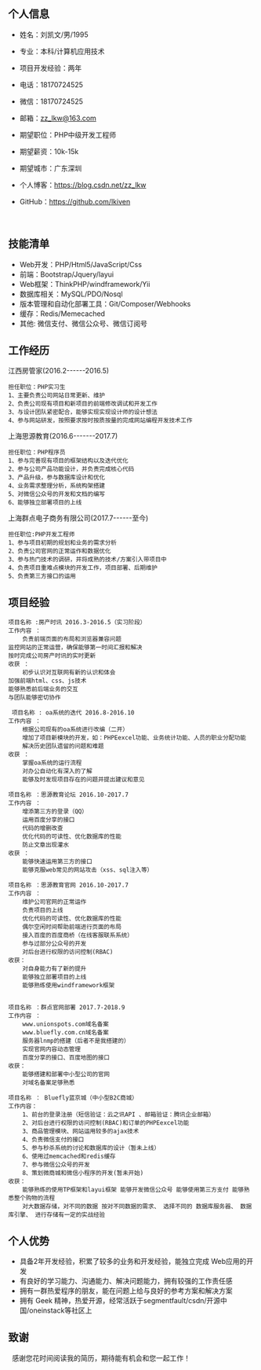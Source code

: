 ## 个人信息

- 姓名：刘凯文/男/1995
- 专业：本科/计算机应用技术
- 项目开发经验：两年
- 电话：18170724525
- 微信：18170724525
- 邮箱：zz_lkw@163.com
- 期望职位：PHP中级开发工程师
- 期望薪资：10k-15k
- 期望城市：广东深圳
- 个人博客：https://blog.csdn.net/zz_lkw
- GitHub：https://github.com/lkiven

  ​

## 技能清单

- Web开发：PHP/Html5/JavaScript/Css
- 前端：Bootstrap/Jquery/layui
- Web框架：ThinkPHP/windframework/Yii
- 数据库相关：MySQL/PDO/Nosql
- 版本管理和自动化部署工具：Git/Composer/Webhooks
- 缓存：Redis/Memecached
- 其他: 微信支付、微信公众号、微信订阅号
## 工作经历
江西房管家(2016.2------2016.5)

    担任职位：PHP实习生
    1、主要负责公司网站日常更新、维护
    2、负责公司现有项目和新项目的前端修改调试和开发工作
    3、与设计团队紧密配合，能够实现实现设计师的设计想法
    4、参与网站研发，按照要求按时按质按量的完成网站编程开发技术工作

上海思源教育(2016.6-------2017.7)

    担任职位：PHP程序员
    1、参与完善现有项目的框架结构以及迭代优化
    2、参与公司产品功能设计，并负责完成核心代码
    3、产品升级，参与数据库设计和优化
    4、业务需求整理分析，系统构架搭建
    5、对微信公众号的开发和文档的编写
    6、能够独立部署项目的上线

上海群点电子商务有限公司(2017.7------至今)

    担任职位:PHP开发工程师
    1、参与项目初期的规划和业务的需求分析
    2、负责公司官网的正常运作和数据优化
    3、参与热门技术的调研，并将成熟的技术/方案引入带项目中
    4、负责项目重难点模块的开发工作，项目部署、后期维护
    5、负责第三方接口的运用
## 项目经验
    项目名称 :房产时讯 2016.3-2016.5（实习阶段）
    工作内容 ：
    	负责前端页面的布局和浏览器兼容问题
	监控网站的正常运营，确保能够第一时间汇报和解决
	按时完成公司房产时讯的实时更新
    收获 ：
    	初步认识对互联网有新的认识和体会
	加强前端html、css、js技术
	能够熟悉前后端业务的交互
	与团队能够密切协作
	
	 项目名称 : oa系统的迭代 2016.8-2016.10
    工作内容 ：
    	根据公司现有的oa系统进行改编（二开）
    	增加了项目新模块的开发，如：PHPEexcel功能、业务统计功能、人员的职业分配功能
    	解决历史团队遗留的问题和难题
    收获 ：
    	掌握oa系统的运行流程
    	对办公自动化有深入的了解
    	能够及时发现项目存在的问题并提出建议和意见

    项目名称 ：思源教育论坛 2016.10-2017.7
    工作内容 ：
    	增添第三方的登录（QQ）
    	运用百度分享的接口
    	代码的增删改查
    	优化代码的可读性、优化数据库的性能
    	防止文章出现灌水
    收获 ：
    	能够快速运用第三方的接口
    	能够克服web常见的网站攻击（xss、sql注入等）

    项目名称 ：思源教育官网 2016.10-2017.7
    工作内容 ：
    	维护公司官网的正常运作
    	负责项目的上线
    	优化代码的可读性、优化数据库的性能
    	偶尔空闲时间帮助前端进行页面的布局
    	接入百度的百度商桥（在线客服联系系统）
    	参与过部分公众号的开发
        对后台进行权限的访问控制(RBAC)
    收获：
    	对自身能力有了新的提升
    	能够独立部署项目的上线
    	能够熟练使用windframework框架
    	

    项目名称 ：群点官网部署 2017.7-2018.9
    工作内容 ：
    	www.unionspots.com域名备案
    	www.bluefly.com.cn域名备案
    	服务器lnmp的搭建（后者不是我搭建的）
    	实现官网内容动态管理
    	百度分享的接口、百度地图的接口
    收获：
    	能够搭建和部署中小型公司的官网
    	对域名备案足够熟悉

    项目名称 ： Bluefly蓝京城（中小型B2C商城）
    工作内容：
    	1、前台的登录注册（短信验证：云之讯API 、邮箱验证：腾讯企业邮箱）
    	2、对后台进行权限的访问控制(RBAC)和订单的PHPEexcel功能
    	3、商品管理模块、网站运用较多的ajax技术
    	4、负责微信支付的接口
    	5、参与秒杀系统的讨论和数据库的设计（暂未上线）
    	6、使用过memcached和redis缓存
    	7、参与微信公众号的开发
    	8、策划微商城和微信小程序的开发(暂未开始)
    收获：
    	能够熟练的使用TP框架和layui框架	能够开发微信公众号 能够使用第三方支付 能够熟悉整个购物的流程
    	对大数据存储，对不同的数据 按对不同数据的需求、 选择不同的 数据库服务器、 数据库引擎、 进行存储有一定的实战经验
	
	
## 个人优势
- 具备2年开发经验，积累了较多的业务和开发经验，能独立完成 Web应用的开发
- 有良好的学习能力、沟通能力、解决问题能力，拥有较强的工作责任感
- 拥有一群热爱程序的朋友，能在问题上给与良好的参考方案和解决方案
- 拥有 Geek 精神，热爱开源，经常活跃于segmentfault/csdn/开源中国/oneinstack等社区上

## 致谢
 
感谢您花时间阅读我的简历，期待能有机会和您一起工作！



